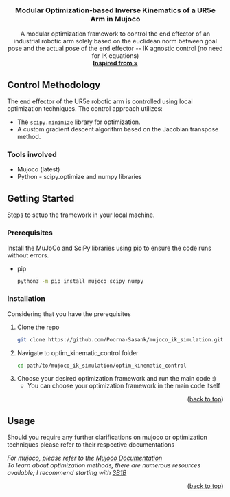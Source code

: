 <a id="readme-top"></a>

<h3 align="center">Modular Optimization-based Inverse Kinematics of a UR5e Arm in Mujoco</h3>

  <p align="center">
    A modular optimization framework to control the end effector of an industrial robotic arm solely based on the euclidean norm between goal pose and the actual pose of the end effector -- IK agnostic control (no need for IK equations)
    <br />
    <a href="https://github.com/kevinzakka/mjctrl"><strong>Inspired from »</strong></a>
    <br />
  </p>
</div>

## Control Methodology

The end effector of the UR5e robotic arm is controlled using local optimization techniques. The control approach utilizes:

- The `scipy.minimize` library for optimization.
- A custom gradient descent algorithm based on the Jacobian transpose method.

### Tools involved

* Mujoco (latest)
* Python - scipy.optimize and numpy libraries

<!-- GETTING STARTED -->
## Getting Started

Steps to setup the framework in your local machine.

### Prerequisites

Install the MuJoCo and SciPy libraries using pip to ensure the code runs without errors.
* pip
  ```sh
  python3 -m pip install mujoco scipy numpy
  ```

### Installation
Considering that you have the prerequisites
1. Clone the repo
   ```sh
   git clone https://github.com/Poorna-Sasank/mujoco_ik_simulation.git
   ```
2. Navigate to optim_kinematic_control folder
   ```sh
   cd path/to/mujoco_ik_simulation/optim_kinematic_control
   ```
3. Choose your desired optimization framework and run the main code :)
   <br />
   * You can choose your optimization framework in the main code itself
   

<p align="right">(<a href="#readme-top">back to top</a>)</p>



<!-- USAGE EXAMPLES -->
## Usage
Should you require any further clarifications on mujoco or optimization techniques please refer to their respective documentations

_For mujoco, please refer to the [Mujoco Documentation](https://mujoco.readthedocs.io/en/stable/python.html)_
<br />
_To learn about optimization methods, there are numerous resources available; I recommend starting with [3B1B](https://youtu.be/IHZwWFHWa-w?si=o6CwgQx7aMiLjyko)_

<p align="right">(<a href="#readme-top">back to top</a>)</p>

